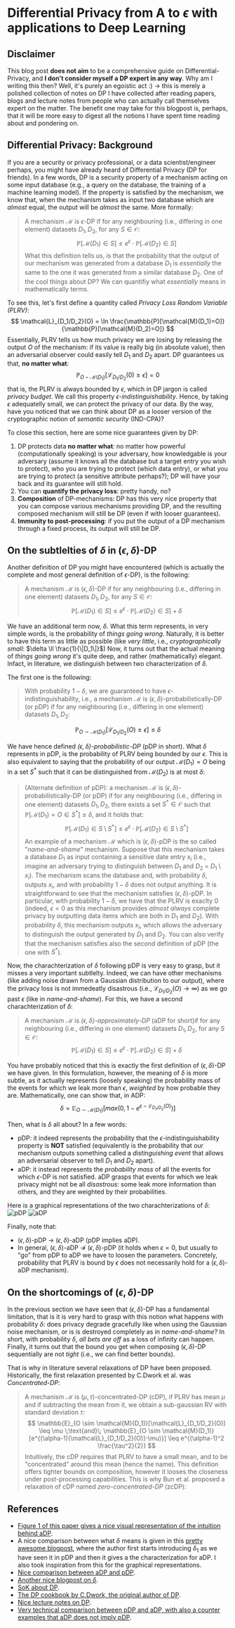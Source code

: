 # Differential Privacy from A to $\epsilon$ with applications to Deep Learning

## Disclaimer
This blog post **does not aim** to be a comprehensive guide on Differential-Privacy, and **I don't consider myself a DP expert in any way**. Why am I writing this then? Well, it's purely an egoistic act :) $\to$
this is merely a polished collection of notes on DP I have collected after reading papers, blogs and lecture notes from people who can actually call themselves expert on the matter. The benefit one may take for this blogpost is, perhaps, that it will be more easy to digest all the notions I have spent time reading about and pondering on.

## Differential Privacy: Background
If you are a security or privacy professional, or a data scientist/engineer perhaps, you might have already heard of Differential Privacy (DP for friends).
In a few words, DP is a security property of a mechanism acting on some input database (e.g., a query on the database, the training of a machine learning model). If the property is satisfied by the mechanism, we know that, when the mechanism takes as input two database which are *almost* equal, the output will be *almost* the same. More formally:
>  A mechanism $\mathcal{M}$ is $\epsilon$-DP if for any neighbouring (i.e., differing in one element) datasets $D_1,D_2$, for any $S \in \mathcal{O}$:
$$
\mathbb{P}[\mathcal{M}(D_1) \in S] \leq e^\epsilon \cdot \mathbb{P}[\mathcal{M}(D_2) \in S] 
$$
What this definition tells us, is that the probability that the output of our mechanism was generated from a database $D_1$ is *essentially* the same to the one it was generated from a similar database $D_2$. One of the cool things about DP? We can quantifiy what *essentially* means in mathematically terms.


To see this, let's first define a quantity called *Privacy Loss Random Variable (PLRV)*:
$$
\mathcal{L}_{D_1/D_2}(O) = \ln \frac{\mathbb{P}[\mathcal{M}(D_1)=O]}{\mathbb{P}[\mathcal{M}(D_2)=O]} 
$$
Essentially, PLRV tells us how much privacy we are losing by releasing the output $O$ of the mechanism: if its value is really big (in absolute value), then an adversarial observer could easily tell $D_1$ and $D_2$ apart. DP guarantees us that, **no matter what**:
$$
\mathbb{P}_{O-\mathcal{M}(D_1)}[\mathcal{L}_{D_1/D_2}(0) \geq \epsilon] = 0
$$
that is, the PLRV is always bounded by $\epsilon$, which in DP jargon is called *privacy budget*. We call this property *$\epsilon$-indistinguishability*. Hence, by taking $\epsilon$ adequatelly small, we can protect the privacy of our data. By the way, have you noticed that we can think about DP as a looser version of the cryptographic notion of *semantic security* (IND-CPA)?

To close this section, here are some nice guarantees given by DP:
1. DP protects data **no matter what**: no matter how powerful (computationally speaking) is your adversary, how knowledgable is your adversary (assume it knows all the database but a target entry you wish to protect), who you are trying to protect (which data entry), or what you are trying to protect (a sensitive attribute perhaps?); DP will have your back and its guarantee will still hold.
2. You can **quantify the privacy loss**: pretty handy, no?
3. **Composition** of DP-mechanisms: DP has this very nice property that you can compose various mechanisms providing DP, and the resulting composed mechanism will still be DP (even if with looser guarantees).
4. **Immunity to post-processing**: if you put the output of a DP mechanism through a fixed process, its output will still be DP.

## On the subtlelties of $\delta$ in $(\epsilon,\delta)$-DP
Another definition of DP you might have encountered (which is actually the complete and most general definition of $\epsilon$-DP), is the following:

>  A mechanism $\mathcal{M}$ is $(\epsilon,\delta)$-DP if for any neighbouring (i.e., differing in one element) datasets $D_1,D_2$, for any $S \in \mathcal{O}$:
$$
\mathbb{P}[\mathcal{M}(D_1) \in S] \leq e^\epsilon \cdot \mathbb{P}[\mathcal{M}(D_2) \in S] + \delta 
$$

We have an additional term now, $\delta$. What this term represents, in very simple words, is the probability of *things going wrong*. Naturally, it is better to have this term as little as possible (like *very little*, i.e., *cryptographically small*: $\delta \ll \frac{1}{\|D_1\|}$)
Now, it turns out that the actual meaning of *things going wrong* it's quite deep, and rather (mathematically) elegant. Infact, in literature, we distinguish between two characterization of $\delta$.


The first one is the following:
> With probability $1-\delta$, we are guaranteed to have $\epsilon$-indistinguishability, i.e., a mechanism $\mathcal{M}$ is $(\epsilon,\delta)$-probabilistically-DP (or pDP) if for any neighbouring (i.e., differing in one element) datasets $D_1,D_2$:

$$
\mathbb{P}_{O\sim\mathcal{M}(D_1)}[\mathcal{L}_{D_1/D_2}(O) \geq \epsilon] \leq \delta
$$

We have hence defined *($\epsilon,\delta$)-probabilistic-DP* (pDP in short). What $\delta$ represents in pDP, is the probability of PLRV being bounded by our $\epsilon$. This is also equivalent to saying that the probability of our output $\mathcal{M}(D_1)=O$ being in a set $S^*$ such that it can be distinguished from $\mathcal{M}(D_2)$ is at most $\delta$:
> (Alternate definition of pDP): a mechanism $\mathcal{M}$ is $(\epsilon,\delta)$-probabilistically-DP (or pDP) if for any neighbouring (i.e., differing in one element) datasets $D_1,D_2$, there exists a set $S^* \in \mathcal{O}$ such that $\mathbb{P}[\mathcal{M}(D_1)=O \in S^*] \leq \delta$, and it holds that:
$$
\mathbb{P}[\mathcal{M}(D_1) \in S \setminus S^*] \leq e^\epsilon \cdot \mathbb{P}[\mathcal{M}(D_2) \in S \setminus S^*]
$$
An example of a mechanism $\mathcal{M}$ which is ($\epsilon,\delta$)-pDP is the so called "*name-and-shame*" mechanism. Suppose that this mechanism takes a database $D_1$ as input containing a sensitive date entry $x_i$ (i.e., imagine an adversary trying to distinguish between $D_1$ and $D_2$ = $D_1 \setminus x_i$). The mechanism scans the database and, with probability $\delta$, outputs $x_i$, and with probability $1-\delta$ does not output anything. It is straightforward to see that the mechanism satisfies ($\epsilon,\delta$)-pDP. In particular, with probability 
$1-\delta$, we have that the PLRV is exaclty $0$ (indeed, $\epsilon = 0$ as this mechanism provides *almost always* complete privacy by outputting data items which are both in $D_1$ and $D_2$). With probability $\delta$, this mechanism outputs $x_i$, which allows the adversary to distinguish the output generated by $D_1$ and $D_2$. You can also verify that the mechanism satisfies also the second definition of pDP (the one with $S^*$).

Now, the charachterization of $\delta$ following pDP is very easy to grasp, but it misses a very important subtlelty. Indeed, we can have other mechanisms (like adding noise drawn from a Gaussian distribution to our output), where the privacy loss is not immedeatly disastrous (i.e., $\mathcal{L}_{D_1/D_2}(O) \to \infty$) as we go past $\epsilon$ (like in *name-and-shame*).
For this, we have a second charachterization of $\delta$:

>  A mechanism $\mathcal{M}$ is *$(\epsilon,\delta)$-approximately-DP* (aDP for short)if for any neighbouring (i.e., differing in one element) datasets $D_1,D_2$, for any $S \in \mathcal{O}$:
$$
\mathbb{P}[\mathcal{M}(D_1) \in S] \leq e^\epsilon \cdot \mathbb{P}[\mathcal{M}(D_2) \in S] + \delta 
$$

You have probably noticed that this is exactly the first definition of ($\epsilon,\delta$)-DP we have given. In this formulation, however, the meaning of $\delta$ is more subtle, as it actually represents (loosely speaking) the probability mass of the events for which we leak more than $\epsilon$, *weighted* by how probable they are. Mathematically, one can show that, in ADP:
$$
\delta = \mathbb{E}_{O \sim \mathcal{M}(D_1)}[max(0,1-e^{\epsilon-\mathcal{L}_{D_1/D_2}(O)})]
$$

Then, what is $\delta$ all about? In a few words:
- pDP: it indeed represents the probability that the $\epsilon$-indistinguishability property is **NOT** satisfied (equivalently is the probability that our mechanism outputs something called a *distinguishing event* that allows an adversarial observer to tell $D_1$ and $D_2$ apart).
- aDP: it instead represents the *probability mass* of all the events for which $\epsilon$-DP is not satisfied. aDP grasps that events for which we leak privacy might not be all *disastrous*: some leak more information than others, and they are weighted by their probabilities.

Here is a graphical representations of the two charachterizations of $\delta$:
![pDP](../images/blog_assets/differential_privacy/pdp.svg)
![aDP](../images/blog_assets/differential_privacy/adp.svg)

Finally, note that:
- ($\epsilon,\delta$)-pDP $\to$ ($\epsilon,\delta$)-aDP (pDP implies aDP).
- In general, ($\epsilon,\delta$)-aDP $\not\to$ ($\epsilon,\delta$)-pDP (it holds when $\epsilon = 0$, but usually to "go" from pDP to aDP we have to loosen the parameters. Concretely, probability that PLRV is bound by $\epsilon$ does not necessarily hold for a ($\epsilon,\delta$)-aDP mechanism).

## On the shortcomings of ($\epsilon,\delta$)-DP
In the previous section we have seen that ($\epsilon,\delta$)-DP has a fundamental limitation, that is it is very hard to grasp with this notion what happens with probability $\delta$: does privacy degrade gracefully like when using the Gaussian noise mechanism, or is is destroyed completely as in *name-and-shame*? In short, with probability $\delta$, *all bets are off* as a loss of infinity can happen. Finally, it turns out that the bound you get when composing ($\epsilon,\delta$)-DP sequentially are not *tight* (i.e., we can find better bounds).

That is why in literature several relaxations of DP have been proposed.
Historically, the first relaxation presented by C.Dwork et al. was *Concentrated-DP*:
> A mechanism $\mathcal{M}$ is ($\mu,\tau$)-concentrated-DP (cDP), if PLRV has mean $\mu$ and if subtracting the mean from it, we obtain a sub-gaussian RV with standard deviation $\tau$:
$$
\mathbb{E}_{O \sim \mathcal{M}(D_1)}[\mathcal{L}_{D_1/D_2}(O)] \leq \mu \;\text{and}\; \mathbb{E}_{O \sim \mathcal{M}(D_1)}[e^{(\alpha-1)(\mathcal{L}_{D_1/D_2}(O)]-\mu)}] \leq e^{(\alpha-1)^2 \frac{\tau^2}{2}}
$$
Intuitively, the cDP requires that PLRV to have a small mean, and to be "concentrated" around this mean (hence the name).
This definition offers tighter bounds on composition, however it looses the closeness under post-processing capabilities. This is why Bun et al. proposed a relaxation of cDP named *zero-concentrated-DP* (zcDP):
> 

## References
- [Figure 1 of this paper gives a nice visual representation of the intuition behind aDP](https://eprint.iacr.org/2018/277.pdf).
- A nice comparison between what $\delta$ means is given in this [pretty awesome blogpost](https://desfontain.es/privacy/privacy-loss-random-variable.html), where the author first starts introducing $\delta_1$ as we have seen it in pDP and then it gives a the characterization for aDP. I also took inspiration from this for the graphical representations.
- [Nice comparison between aDP and pDP](https://tigerweb.towson.edu/vguingona/PrivacyPaper.pdf).
- [Another nice blogpost on $\delta$](https://differentialprivacy.org/flavoursofdelta/).
- [SoK about DP](https://arxiv.org/pdf/1906.01337.pdf).
- [The DP cookbook by C.Dwork, the original author of DP](https://www.cis.upenn.edu/~aaroth/Papers/privacybook.pdf).
- [Nice lecture notes on DP](http://www.gautamkamath.com/CS860notes/lec5.pdf).
- [Very technical comparison between pDP and aDP, with also a counter examples that aDP does not imply pDP](https://eprint.iacr.org/2018/277.pdf).



























